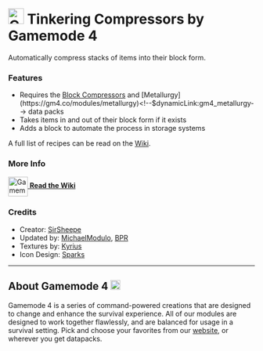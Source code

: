 # <img src="https://raw.githubusercontent.com/Gamemode4Dev/GM4_Datapacks/master/base/images/gm4_logo.png" alt="GM4 Logo" width="32" /> Tinkering Compressors by Gamemode 4<!--$pmc:delete-->

Automatically compress stacks of items into their block form.<!--$pmc:headerSize-->

### Features
- Requires the [Block Compressors]($dynamicLink:gm4_block_compressors) and [Metallurgy](https://gm4.co/modules/metallurgy)<!--$dynamicLink:gm4_metallurgy--> data packs
- Takes items in and out of their block form if it exists
- Adds a block to automate the process in storage systems

A full list of recipes can be read on the [Wiki](https://wiki.gm4.co/Standard_Crafting).

### More Info
[<img src="https://raw.githubusercontent.com/Gamemode4Dev/GM4_Datapacks/master/base/images/gm4_wiki_logo.png" alt="Gamemode 4 Wiki Logo" width="40" align="center"/> **Read the Wiki**](https://wiki.gm4.co/wiki/Tinkering_Compressors)

### Credits
- Creator: [SirSheepe](https://bsky.app/profile/sirsheepe.bsky.social)
- Updated by: [MichaelModulo](https://www.michaelmodulo.dev/page/links.html), [BPR](https://bsky.app/profile/bpr02.com)
- Textures by: [Kyrius](https://bsky.app/profile/kyriuspixels.bsky.social)
- Icon Design: [Sparks](https://bsky.app/profile/selcouthsparks.bsky.social)

---
## About Gamemode 4 <img src="https://raw.githubusercontent.com/Gamemode4Dev/GM4_Datapacks/master/base/images/gm4_logo.png" alt="Gamemode 4 Logo" width="20"/>
Gamemode 4 is a series of command-powered creations that are designed to change and enhance the survival experience. All of our modules are designed to work together flawlessly, and are balanced for usage in a survival setting. Pick and choose your favorites from our [website](https://gm4.co), or wherever you get datapacks.